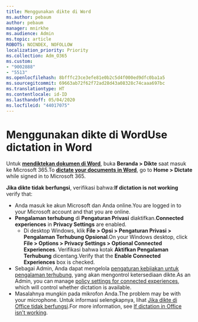 ```yaml
---
title: Menggunakan dikte di Word
ms.author: pebaum
author: pebaum
manager: mnirkhe
ms.audience: Admin
ms.topic: article
ROBOTS: NOINDEX, NOFOLLOW
localization_priority: Priority
ms.collection: Adm_O365
ms.custom:
- "9002888"
- "5513"
ms.openlocfilehash: 8bfffc23ce3efe81e0b2c5d4f000ed9dfc0ba1a5
ms.sourcegitcommit: 69663ab72f62f72ad28d43a08328c74caaa697bc
ms.translationtype: HT
ms.contentlocale: id-ID
ms.lasthandoff: 05/04/2020
ms.locfileid: "44017075"
---
```

# <a name="use-dictation-in-word"></a><span data-ttu-id="ee2a2-102">Menggunakan dikte di Word</span><span class="sxs-lookup"><span data-stu-id="ee2a2-102">Use dictation in Word</span></span>

<span data-ttu-id="ee2a2-103">Untuk **[mendiktekan dokumen di Word](https://support.office.com/article/dictate-your-documents-in-word-3876e05f-3fcc-418f-b8ab-db7ce0d11d3c)**, buka **Beranda > Dikte** saat masuk ke Microsoft 365.</span><span class="sxs-lookup"><span data-stu-id="ee2a2-103">To **[dictate your documents in Word](https://support.office.com/article/dictate-your-documents-in-word-3876e05f-3fcc-418f-b8ab-db7ce0d11d3c)**, go to **Home > Dictate** while signed in to Microsoft 365.</span></span>

<span data-ttu-id="ee2a2-104">**Jika dikte tidak berfungsi**, verifikasi bahwa:</span><span class="sxs-lookup"><span data-stu-id="ee2a2-104">**If dictation is not working** verify that:</span></span>

- <span data-ttu-id="ee2a2-105">Anda masuk ke akun Microsoft dan Anda online.</span><span class="sxs-lookup"><span data-stu-id="ee2a2-105">You are logged in to your Microsoft account and that you are online.</span></span>
- <span data-ttu-id="ee2a2-106">**Pengalaman terhubung** di **Pengaturan Privasi** diaktifkan.</span><span class="sxs-lookup"><span data-stu-id="ee2a2-106">**Connected experiences** in **Privacy Settings** are enabled.</span></span> 
    - <span data-ttu-id="ee2a2-107">Di desktop Windows, klik **File > Opsi > Pengaturan Privasi > Pengalaman Terhubung Opsional**.</span><span class="sxs-lookup"><span data-stu-id="ee2a2-107">On your Windows desktop, click **File > Options > Privacy Settings > Optional Connected Experiences**.</span></span> <span data-ttu-id="ee2a2-108">Verifikasi bahwa kotak **Aktifkan Pengalaman Terhubung** dicentang.</span><span class="sxs-lookup"><span data-stu-id="ee2a2-108">Verify that the **Enable Connected Experiences** box is checked.</span></span>
- <span data-ttu-id="ee2a2-109">Sebagai Admin, Anda dapat mengelola [pengaturan kebijakan untuk pengalaman terhubung](https://docs.microsoft.com/deployoffice/privacy/manage-privacy-controls#policy-settings-for-connected-experiences), yang akan mengontrol ketersediaan dikte.</span><span class="sxs-lookup"><span data-stu-id="ee2a2-109">As an Admin, you can manage [policy settings for connected experiences](https://docs.microsoft.com/deployoffice/privacy/manage-privacy-controls#policy-settings-for-connected-experiences), which will control whether dictation is available.</span></span>
- <span data-ttu-id="ee2a2-110">Masalahnya mungkin pada mikrofon Anda.</span><span class="sxs-lookup"><span data-stu-id="ee2a2-110">The problem may be with your microphone.</span></span> <span data-ttu-id="ee2a2-111">Untuk informasi selengkapnya, lihat [Jika dikte di Office tidak berfungsi](https://support.office.com/article/If-dictation-in-Office-isn-t-working-3a740b4a-19d5-461c-b59a-d82172707fd4#OfficeVersion=Web).</span><span class="sxs-lookup"><span data-stu-id="ee2a2-111">For more information, see [If dictation in Office isn't working](https://support.office.com/article/If-dictation-in-Office-isn-t-working-3a740b4a-19d5-461c-b59a-d82172707fd4#OfficeVersion=Web).</span></span>
